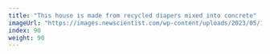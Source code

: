 ```yaml
---
title: "This house is made from recycled diapers mixed into concrete"
imageUrl: "https://images.newscientist.com/wp-content/uploads/2023/05/17171727/SEI_156304590.jpg?width=600"
index: 90
weight: 90
---
```

